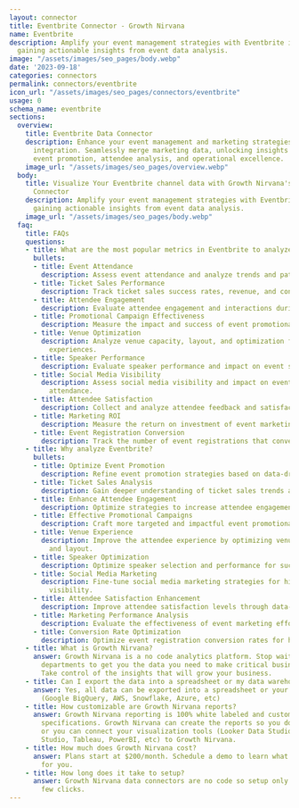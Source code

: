 ```yaml
---
layout: connector
title: Eventbrite Connector - Growth Nirvana
name: Eventbrite
description: Amplify your event management strategies with Eventbrite integration,
  gaining actionable insights from event data analysis.
image: "/assets/images/seo_pages/body.webp"
date: '2023-09-18'
categories: connectors
permalink: connectors/eventbrite
icon_url: "/assets/images/seo_pages/connectors/eventbrite"
usage: 0
schema_name: eventbrite
sections:
  overview:
    title: Eventbrite Data Connector
    description: Enhance your event management and marketing strategies with Eventbrite
      integration. Seamlessly merge marketing data, unlocking insights that shape
      event promotion, attendee analysis, and operational excellence.
    image_url: "/assets/images/seo_pages/overview.webp"
  body:
    title: Visualize Your Eventbrite channel data with Growth Nirvana's Eventbrite
      Connector
    description: Amplify your event management strategies with Eventbrite integration,
      gaining actionable insights from event data analysis.
    image_url: "/assets/images/seo_pages/body.webp"
  faq:
    title: FAQs
    questions:
    - title: What are the most popular metrics in Eventbrite to analyze?
      bullets:
      - title: Event Attendance
        description: Assess event attendance and analyze trends and patterns.
      - title: Ticket Sales Performance
        description: Track ticket sales success rates, revenue, and conversion rates.
      - title: Attendee Engagement
        description: Evaluate attendee engagement and interactions during events.
      - title: Promotional Campaign Effectiveness
        description: Measure the impact and success of event promotional campaigns.
      - title: Venue Optimization
        description: Analyze venue capacity, layout, and optimization for better attendee
          experiences.
      - title: Speaker Performance
        description: Evaluate speaker performance and impact on event success.
      - title: Social Media Visibility
        description: Assess social media visibility and impact on event reach and
          attendance.
      - title: Attendee Satisfaction
        description: Collect and analyze attendee feedback and satisfaction levels.
      - title: Marketing ROI
        description: Measure the return on investment of event marketing efforts.
      - title: Event Registration Conversion
        description: Track the number of event registrations that convert into attendees.
    - title: Why analyze Eventbrite?
      bullets:
      - title: Optimize Event Promotion
        description: Refine event promotion strategies based on data-driven insights.
      - title: Ticket Sales Analysis
        description: Gain deeper understanding of ticket sales trends and performance.
      - title: Enhance Attendee Engagement
        description: Optimize strategies to increase attendee engagement and satisfaction.
      - title: Effective Promotional Campaigns
        description: Craft more targeted and impactful event promotional campaigns.
      - title: Venue Experience
        description: Improve the attendee experience by optimizing venue capacity
          and layout.
      - title: Speaker Optimization
        description: Optimize speaker selection and performance for successful events.
      - title: Social Media Marketing
        description: Fine-tune social media marketing strategies for higher event
          visibility.
      - title: Attendee Satisfaction Enhancement
        description: Improve attendee satisfaction levels through data-driven insights.
      - title: Marketing Performance Analysis
        description: Evaluate the effectiveness of event marketing efforts and ROI.
      - title: Conversion Rate Optimization
        description: Optimize event registration conversion rates for higher attendance.
    - title: What is Growth Nirvana?
      answer: Growth Nirvana is a no code analytics platform. Stop waiting for other
        departments to get you the data you need to make critical business decisions.
        Take control of the insights that will grow your business.
    - title: Can I export the data into a spreadsheet or my data warehouse?
      answer: Yes, all data can be exported into a spreadsheet or your data warehouse
        (Google BigQuery, AWS, Snowflake, Azure, etc)
    - title: How customizable are Growth Nirvana reports?
      answer: Growth Nirvana reporting is 100% white labeled and customized to your
        specifications. Growth Nirvana can create the reports so you don’t have to
        or you can connect your visualization tools (Looker Data Studio/Google Data
        Studio, Tableau, PowerBI, etc) to Growth Nirvana.
    - title: How much does Growth Nirvana cost?
      answer: Plans start at $200/month. Schedule a demo to learn what plan is best
        for you.
    - title: How long does it take to setup?
      answer: Growth Nirvana data connectors are no code so setup only requires a
        few clicks.
---
```

